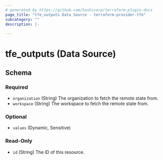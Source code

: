 ```yaml
---
# generated by https://github.com/hashicorp/terraform-plugin-docs
page_title: "tfe_outputs Data Source - terraform-provider-tfe"
subcategory: ""
description: |-
  
---
```


# tfe_outputs (Data Source)





<!-- schema generated by tfplugindocs -->
## Schema

### Required

- `organization` (String) The organization to fetch the remote state from.
- `workspace` (String) The workspace to fetch the remote state from.

### Optional

- `values` (Dynamic, Sensitive)

### Read-Only

- `id` (String) The ID of this resource.


